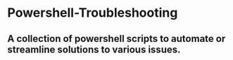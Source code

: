 # Powershell-Troubleshooting
## A collection of powershell scripts to automate or streamline solutions to various issues.
